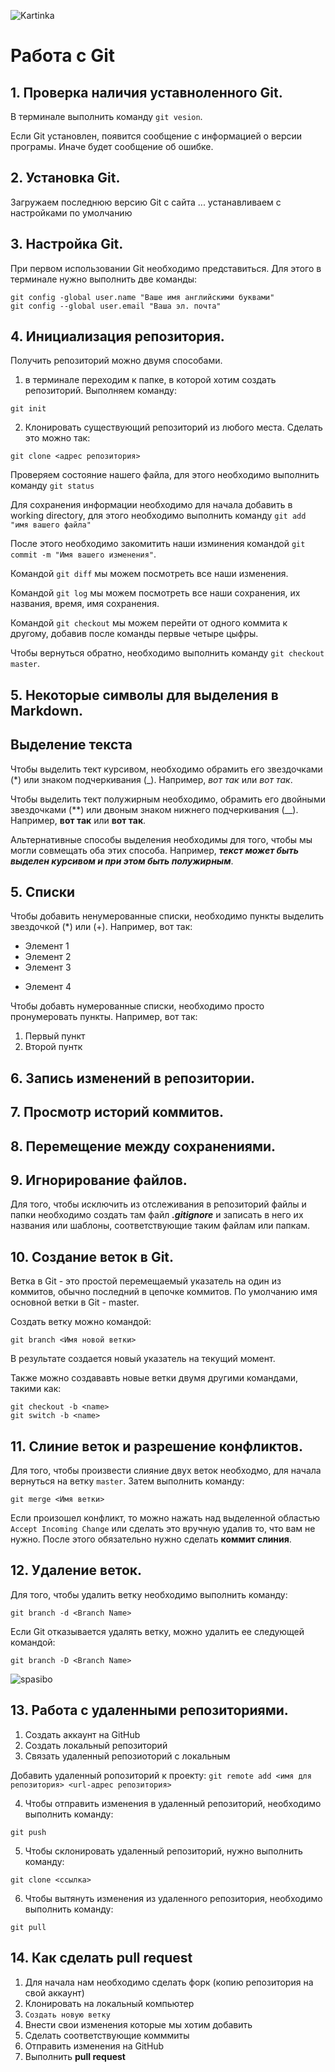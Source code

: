 ![Kartinka](art.jpg)
# Работа с Git
## 1. Проверка наличия уставноленного Git.
В терминале выполнить команду `git vesion`.

Если Git установлен, появится сообщение с информацией о версии програмы. Иначе будет сообщение об ошибке.

## 2. Установка Git.
Загружаем последнюю версию Git c сайта ...
устанавливаем с настройками по умолчанию

## 3. Настройка Git.
При первом использовании Git необходимо представиться. Для этого в терминале нужно выполнить две команды:
```
git config -global user.name "Ваше имя английскими буквами"
git config --global user.email "Ваша эл. почта"
```

## 4. Инициализация репозитория.
Получить репозиторий можно двумя способами.
1. в терминале переходим к папке, в которой хотим создать репозиторий. Выполняем команду:
```
git init
```
2. Клонировать существующий репозиторий из любого места. Сделать это можно так:
```
git clone <адрес репозитория>
```

Проверяем состояние нашего файла, для этого необходимо выполнить команду `git status`

Для сохранения информации необходимо для начала добавить в working directory, для этого необходимо выполнить команду `git add "имя вашего файла"`

После этого необходимо закомитить наши изминения командой `git commit -m "Имя вашего изменения"`.

Командой `git diff` мы можем посмотреть все наши изменения. 

Командой `git log` мы можем посмотреть все наши сохранения, их названия, время, имя сохранения.

Командой `git checkout` мы можем перейти от одного коммита к другому, добавив после команды первые четыре цыфры.

Чтобы вернуться обратно, необходимо выполнить команду `git checkout master`.

## 5. Некоторые символы для выделения в Markdown.
## Выделение текста 

Чтобы выделить тект курсивом, необходимо обрамить его звездочками (*) или знаком подчеркивания (_). Например, *вот так* или _вот так_.

Чтобы выделить тект полужирным необходимо, обрамить его двойными звездочками (**) или двоным знаком нижнего подчеркивания (__). Например, **вот так** или __вот так__.

Альтернативные способы выделения необходимы для того, чтобы мы могли совмещать оба этих способа. Например, **_текст может быть выделен курсивом и при этом быть полужирным_**.

## 5. Списки

Чтобы добавить ненумерованные списки, необходимо пункты выделить звездочкой (*) или (+). Например, вот так:
* Элемент 1
* Элемент 2
* Элемент 3
+ Элемент 4

Чтобы добавть нумерованные списки, необходимо просто пронумеровать пункты. Например, вот так:
1. Первый пункт
2. Второй пунтк

[def]: art.jpg

## 6. Запись изменений в репозитории.
## 7. Просмотр историй коммитов.
## 8. Перемещение между сохранениями.

## 9. Игнорирование файлов.
Для того, чтобы исключить из отслеживания в репозиторий файлы и папки необходимо создать там файл ***.gitignore*** и записать в него их названия или шаблоны, соответствующие таким файлам или папкам.

## 10. Создание веток в Git.
Ветка в Git - это простой перемещаемый указатель на один из коммитов, обычно последний в цепочке коммитов.
По умолчанию имя основной ветки в Git - master.

Создать ветку можно командой:
```
git branch <Имя новой ветки>
```
В результате создается новый указатель на текущий момент.

Также можно создававть новые ветки двумя другими командами, такими как:
```
git checkout -b <name>
git switch -b <name>
```
## 11. Слиние веток и разрешение конфликтов.
Для того, чтобы произвести слияние двух веток необходмо, для начала вернуться на ветку `master`. Затем выполнить команду:
```
git merge <Имя ветки>
```
Если произошел конфликт, то можно нажать над выделенной областью `Accept Incoming Change` или сделать это вручную удалив то, что вам не нужно. После этого обязательно нужно сделать **коммит слиния**.
## 12. Удаление веток.
Для того, чтобы удалить ветку необходимо выполнить команду:
```
git branch -d <Branch Name>
```
Если Git отказывается удалять ветку, можно удалить ее следующей командой:
```
git branch -D <Branch Name>
```

![spasibo](spasibo.jpg)

## 13. Работа с удаленными репозиториями.
1. Создать аккаунт на GitHub
2. Создать локальный репозиторий
3. Связать удаленный репозиоторий с локальным

Добавить удаленный ропозиторий к проекту: `git remote add <имя для репозитория> <url-адрес репозитория>`

4. Чтобы отправить изменения в удаленный репозиторий, необходимо выполнить команду:
```
git push
```
5. Чтобы склонировать удаленный репозиторий, нужно выполнить команду:
```
git clone <ссылка>
```
6. Чтобы вытянуть изменения из удаленного репозитория, необходимо выполнить команду:
```
git pull
```
## 14. Как сделать pull request
1. Для начала нам необходимо сделать форк (копию репозитория на свой аккаунт)
2. Клонировать на локальный компьютер
3. `Создать новую ветку`
4. Внести свои изменения которые мы хотим добавить
5. Сделать соответствующие комммиты
6. Отправить изменения на GitHub
7. Выполнить **pull request**
